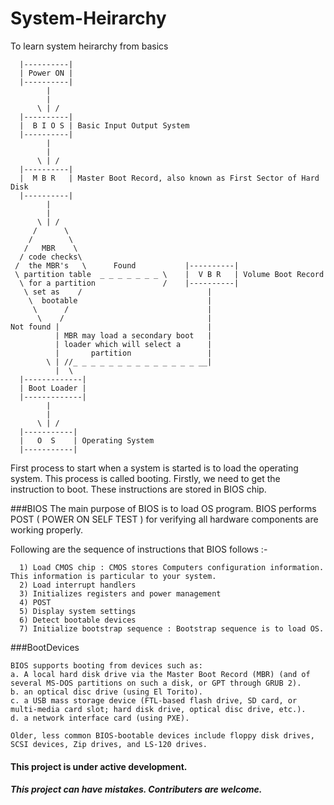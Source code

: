 # System-Heirarchy
To learn system heirarchy from basics

```
  |----------|
  | Power ON |
  |----------|
        |
        |
      \ | /
  |----------|
  |  B I O S | Basic Input Output System
  |----------|
        |
        |
      \ | /
  |----------|
  |  M B R   | Master Boot Record, also known as First Sector of Hard Disk
  |----------|
        |
        |  
      \ | /       
     /      \
    /        \     
   /   MBR    \
  / code checks\
 /  the MBR's   \      Found           |----------|
 \ partition table  _ _ _ _ _ _ _ \    |  V B R   | Volume Boot Record 
  \ for a partition               /    |----------| 
   \ set as    /                            |
    \  bootable                             |         
     \      /                               |   
      \    /                                |
Not found |                                 |
          | MBR may load a secondary boot   |
          | loader which will select a      |    
          |       partition                 |     
        \ | //_ _ _ _ _ _ _ _ _ _ _ _ _ _ __|
          |  \
  |-------------|
  | Boot Loader |
  |-------------|
        |
        |
      \ | /
  |-----------|
  |   O  S    | Operating System
  |-----------|
```

First process to start when a system is started is to load the operating system. This process is called booting. Firstly, we need to get the instruction to boot. These instructions are stored in BIOS chip.

###BIOS
The main purpose of BIOS is to load OS program. BIOS performs POST ( POWER ON SELF TEST ) for verifying all hardware components are working properly. 

  Following are the sequence of instructions that BIOS follows :-
```  
  1) Load CMOS chip : CMOS stores Computers configuration information. This information is particular to your system.
  2) Load interrupt handlers
  3) Initializes registers and power management
  4) POST
  5) Display system settings
  6) Detect bootable devices
  7) Initialize bootstrap sequence : Bootstrap sequence is to load OS.
```

###BootDevices
```
BIOS supports booting from devices such as:
a. A local hard disk drive via the Master Boot Record (MBR) (and of several MS-DOS partitions on such a disk, or GPT through GRUB 2). 
b. an optical disc drive (using El Torito).
c. a USB mass storage device (FTL-based flash drive, SD card, or multi-media card slot; hard disk drive, optical disc drive, etc.). 
d. a network interface card (using PXE).

Older, less common BIOS-bootable devices include floppy disk drives, SCSI devices, Zip drives, and LS-120 drives.

```
#### This project is under active development.
##### This project can have mistakes. Contributers are welcome.
